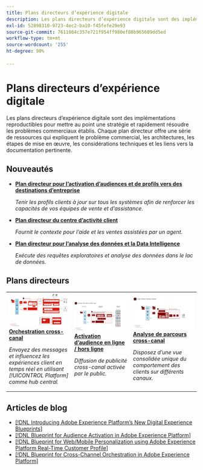 ```yaml
---
title: Plans directeurs d’expérience digitale
description: Les plans directeurs d’expérience digitale sont des implémentations reproductibles pour mettre au point une stratégie et résoudre les problèmes commerciaux établis. Ils accélèrent le retour sur investissement et assurent un chemin rapide vers le succès.
exl-id: 52898310-9723-4ec2-ba10-f45fefe29e93
source-git-commit: 7611084c357e721f954ff980ef88b965609dd5ed
workflow-type: tm+mt
source-wordcount: '255'
ht-degree: 90%

---
```


# Plans directeurs d’expérience digitale

Les plans directeurs d’expérience digitale sont des implémentations reproductibles pour mettre au point une stratégie et rapidement résoudre les problèmes commerciaux établis. Chaque plan directeur offre une série de ressources qui expliquent le problème commercial, les architectures, les étapes de mise en œuvre, les considérations techniques et les liens vers la documentation pertinente.

## Nouveautés

* **[Plan directeur pour l’activation d’audiences et de profils vers des destinations d’entreprise](/help/blueprints/audience-activation/enterprise-destinations.md)**

   *Tenir les profils clients à jour sur tous les systèmes afin de renforcer les capacités de vos équipes de vente et d’assistance.*
* **[Plan directeur du centre d’activité client](/help/blueprints/audience-activation/customer-activity.md)**

   *Fournit le contexte pour l’aide et les ventes assistées par un agent.*
* **[Plan directeur pour l’analyse des données et la Data Intelligence](/help/blueprints/data-insights/analysis.md)**

   *Exécute des requêtes exploratoires et analyse des données dans le lac de données.*

## Plans directeurs

<table style="table-layout:fixed">
<tr>
  <td>
    <a href="https://experienceleague.adobe.com/docs/blueprints-learn/architecture/customer-journeys/journey-optimizer.html?lang=fr"><img alt="Image miniature pour les mesages déclenchés et le plan directeur d’Experience Platform" src="customer-journeys/assets/ajo-architecture.svg" /></a>
    <div><a href="https://experienceleague.adobe.com/docs/blueprints-learn/architecture/customer-journeys/journey-optimizer.html"><strong>Orchestration cross-canal</strong></a></div>
    <p><em>Envoyez des messages et influencez les expériences client en temps réel en utilisant [!UICONTROL Platform] comme hub central.</em></p>
  </td>
  <td>
    <a href="/help/blueprints/audience-activation/known.md"><img alt="Image miniature du plan directeur d’activation du client connu" src="audience-activation/assets/online_offline_activation.svg" /></a>
    <div><a href="/help/blueprints/audience-activation/known.md"><strong>Activation d’audience en ligne / hors ligne</strong></a></div>
    <p><em>Diffusion de publicité cross-canal activée par le public.</em></p>
  </td>
  <td>
    <a href="https://experienceleague.adobe.com/docs/analytics-platform/using/cja-usecases/cross-channel.html?lang=fr"><img alt="Image miniature du plan directeur de consolidation des données de comportement digital" src="customer-journey-analytics/assets/CJA.svg" /></a>
    <div><a href="https://experienceleague.adobe.com/docs/analytics-platform/using/cja-usecases/cross-channel.html?lang=en"><strong>Analyse de parcours cross-canal</strong></a></div>
    <p><em>Disposez d’une vue consolidée unique du comportement des clients sur différents canaux.</em></p>
  </td>
</tr>
</table>

## Articles de blog

* [[!DNL Introducing Adobe Experience Platform’s New Digital Experience Blueprints]](https://medium.com/adobetech/introducing-adobe-experience-platforms-new-digital-experience-blueprints-93a6b5f5da7c)
* [[!DNL Blueprint for Audience Activation in Adobe Experience Platform]](https://medium.com/adobetech/a-blueprint-for-audience-activation-in-adobe-experience-platform-b2b30fae90fd)
* [[!DNL Blueprint for Web/Mobile Personalization using Adobe Experience Platform Real-Time Customer Profile]](https://medium.com/adobetech/blueprint-for-web-personalization-using-adobe-experience-platform-real-time-customer-profile-fef2ce7a4b2f)
* [[!DNL Blueprint for Cross-Channel Orchestration in Adobe Experience Platform]](https://medium.com/adobetech/blueprint-for-multi-channel-orchestration-in-adobe-experience-platform-c68317e94184)
